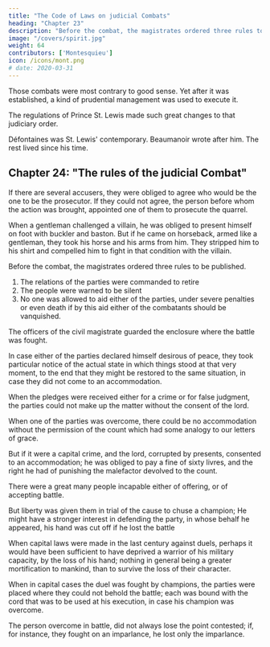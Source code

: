 ```yaml
---
title: "The Code of Laws on judicial Combats"
heading: "Chapter 23"
description: "Before the combat, the magistrates ordered three rules to be published"
image: "/covers/spirit.jpg"
weight: 64
contributors: ['Montesquieu']
icon: /icons/mont.png
# date: 2020-03-31
---
```




<!-- SOME perhaps will have a curiosity to see this abominable custom of judiciary combat reduced to principle, and to find a code of such extraordinary laws. -->

<!-- Men, though reasonable in the main, reduce their very prejudices to rule. --> Those combats were most contrary to good sense. Yet after it was established, a kind of prudential management was used to execute it.

<!-- In order to be thoroughly acquainted with the jurisprudence of those times, it is necessary to read with attention  -->

The regulations of Prince St. Lewis made such great changes to that judiciary order.

Défontaines was St. Lewis' contemporary. Beaumanoir wrote after him. The rest lived since his time.<!--  We must therefore look for the ancient practice in the amendments that have been made of it. -->


## Chapter 24:  "The rules of the judicial Combat"

If there are several accusers, they were obliged to agree who would be the one to be the prosecutor. If they could not agree, the person before whom the action was brought, appointed one of them to prosecute the quarrel.

When a gentleman challenged a villain, he was obliged to present himself on foot with buckler and baston. But if he came on horseback, armed like a gentleman, they took his horse and his arms from him. They stripped him to his shirt and compelled him to fight in that condition with the villain.

Before the combat, the magistrates ordered three rules to be published.

1. The relations of the parties were commanded to retire
2. The people were warned to be silent
3. No one was allowed to aid either of the parties, under severe penalties or even death if by this aid either of the combatants should be vanquished.

The officers of the civil magistrate guarded the enclosure where the battle was fought.

In case either of the parties declared himself desirous of peace, they took particular notice of the actual state in which things stood at that very moment, to the end that they might be restored to the same situation, in case they did not come to an accommodation.

When the pledges were received either for a crime or for false judgment, the parties could not make up the matter without the consent of the lord.

When one of the parties was overcome, there could be no accommodation without the permission of the count which had some analogy to our letters of grace.

But if it were a capital crime, and the lord, corrupted by presents, consented to an accommodation; he was obliged to pay a fine of sixty livres, and the right he had of punishing the malefactor devolved to the count. 

There were a great many people incapable either of offering, or of accepting battle.

But liberty was given them in trial of the cause to chuse a champion;
He might have a stronger interest in defending the party, in whose behalf he appeared, his hand was cut off if he lost the battle

When capital laws were made in the last century against duels, perhaps it would have been sufficient to have deprived a warrior of his military capacity, by the loss of his hand; nothing in general being a greater mortification to mankind, than to survive the loss of their character.

When in capital cases the duel was fought by champions, the parties were placed where they could not behold the battle; each was bound with the cord that was to be used at his execution, in case his champion was overcome.

The person overcome in battle, did not always lose the point contested; if, for instance, they fought on an imparlance, he lost only the imparlance.


